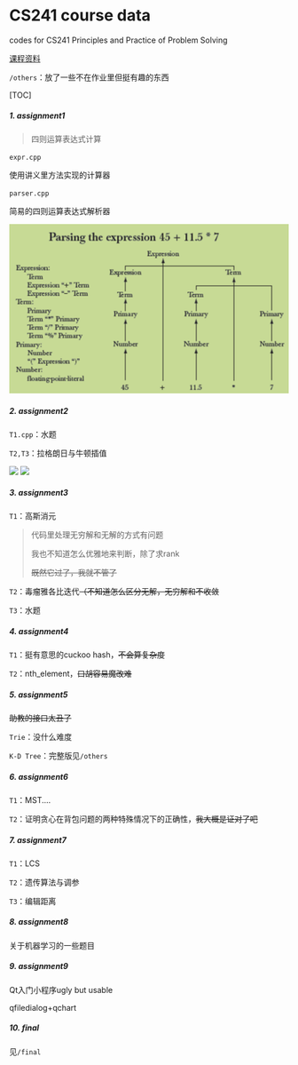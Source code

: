 # CS241 course data
codes for CS241 Principles and Practice of Problem Solving

[课程资料](https://drive.google.com/drive/folders/1z-vLeSN1lLc_zrLrd6zl0w_Na2fULgqh?usp=sharing)

`/others`：放了一些不在作业里但挺有趣的东西

[TOC]

##### 1. assignment1

>  四则运算表达式计算

`expr.cpp`

使用讲义里方法实现的计算器

`parser.cpp`

简易的四则运算表达式解析器

<img src="images/expr.png"  />

##### 2. assignment2

```T1.cpp```：水题

```T2,T3```：拉格朗日与牛顿插值

<img src="images/h21.png"  />

<img src="images/h22.png"  />

##### 3. assignment3

```T1```：高斯消元

> 代码里处理无穷解和无解的方式有问题
>
> 我也不知道怎么优雅地来判断，除了求rank
>
> ~~既然它过了，我就不管了~~

```T2```：毒瘤雅各比迭代~~（不知道怎么区分无解，无穷解和不收敛~~

```T3```：水题

##### 4. assignment4

```T1```：挺有意思的cuckoo hash，~~不会算复杂度~~

```T2```：nth_element，~~口胡容易魔改难~~

##### 5. assignment5

~~助教的接口太丑了~~

`Trie`：没什么难度

`K-D Tree`：完整版见`/others`

##### 6. assignment6

`T1`：MST....

`T2`：证明贪心在背包问题的两种特殊情况下的正确性，~~我大概是证对了吧~~

##### 7. assignment7

`T1`：LCS

`T2`：遗传算法与调参

`T3`：编辑距离

##### 8. assignment8

关于机器学习的一些题目

##### 9. assignment9

Qt入门小程序ugly but usable

qfiledialog+qchart

##### 10. final

见`/final`